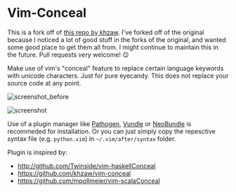 # Vim-Conceal

This is a fork off of [this repo by khzaw](https://github.com/khzaw/vim-conceal).
I've forked off of the original because I noticed a lot of good stuff in the forks of the original, and wanted some good place to get them all from.
I might continue to maintain this in the future. Pull requests _very_ welcome! :wink:

Make use of vim's "conceal" feature to replace certain language keywords with unicode characters. Just for pure eyecandy. This does not replace your source code at any point.

![screenshot_before](screen_shot_before.png "Screenshot before")

![screenshot](screen_shot.png "Screenshot")


Use of a plugin manager like [Pathogen](https://github.com/tpope/vim-pathogen), [Vundle](https://github.com/gmarik/Vundle.vim) or [NeoBundle](https://github.com/shougo/neobundle.vim) is recommeded for installation. Or you can just simply copy the repesctive syntax file (e.g. `python.vim`) in `~/.vim/after/syntax` folder.

Plugin is inspired by:
  - <http://github.com/Twinside/vim-haskellConceal>
  - <https://github.com/khzaw/vim-conceal>
  - <https://github.com/mpollmeier/vim-scalaConceal>

